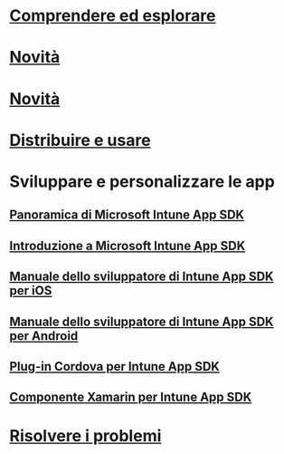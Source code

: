 # [Comprendere ed esplorare](/intune/understand-explore/introduction-to-microsoft-intune)
# [Novità](/intune/whats-new/whats-new-in-microsoft-intune)
# [Novità](/intune/whats-new/whats-new-in-microsoft-intune)
# [Distribuire e usare](/intune/deploy-use/overview-of-device-and-app-lifecycles-in-microsoft-intune)
# Sviluppare e personalizzare le app
## [Panoramica di Microsoft Intune App SDK](intune-app-sdk.md)
## [Introduzione a Microsoft Intune App SDK](intune-app-sdk-get-started.md)
## [Manuale dello sviluppatore di Intune App SDK per iOS](intune-app-sdk-ios.md)
## [Manuale dello sviluppatore di Intune App SDK per Android](intune-app-sdk-android.md)
## [Plug-in Cordova per Intune App SDK](intune-app-sdk-cordova.md)
## [Componente Xamarin per Intune App SDK](intune-app-sdk-xamarin.md)
# [Risolvere i problemi](/intune/troubleshoot/how-to-get-support-for-microsoft-intune)


<!--HONumber=Nov16_HO4-->


